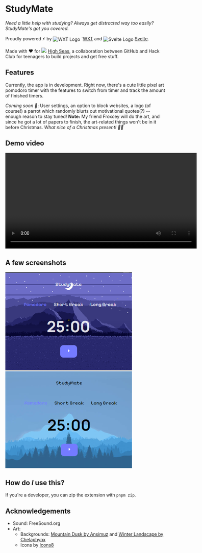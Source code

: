 # StudyMate
*Need a little help with studying? Always get distracted way too easily? StudyMate's got you covered.* 

Proudly powered ⚡ by <img align="center" width="20" src="https://raw.githubusercontent.com/wxt-dev/wxt/HEAD/docs/public/hero-logo.svg" alt="WXT Logo"> `[WXT](https://wxt.dev) and <img align="center" width= "20" src="https://github.com/sveltejs/svelte.dev/blob/main/apps/svelte.dev/static/images/svelte-android-chrome-192.png?raw=true" alt="Svelte Logo"> [Svelte](https://svelte.dev).

Made with ❤️ for <img src="https://github.com/user-attachments/assets/a7da63c4-eb4b-4fe6-b048-e441d1cb86d9" width="20"> [High Seas](https://highseas.hackclub.com), a collaboration between GitHub and Hack Club for teenagers to build projects and get free stuff.

## Features
Currently, the app is in development. Right now, there's a cute little pixel art pomodoro timer with the features to switch from timer and track the amount of finished timers.

_Coming soon 👀_: User settings, an option to block websites, a logo (of course!) a parrot which randomly blurts out motivational quotes(?) -- enough reason to stay tuned!
**Note:** My friend Froxcey will do the art, and since he got a lot of papers to finish, the art-related things won't be in it before Christmas. _What nice of a Christmas present! 🎄✨_

## Demo video
<video width="600" controls src="https://github.com/user-attachments/assets/ec602e22-f3ec-4e99-9080-dabb993cc5f2" type="video/mp4">
    Your browser does not support the video tag.
</video>

## A few screenshots
![StudyMate Dark Mode](./static/studymate-v0.1-dark-mode.png)
![StudyMate Light Mode](./static/studymate-v0.1-light-mode.png)

## How do *I* use this?
If you're a developer, you can zip the extension with `pnpm zip`. <!-- If you have no idea what that means, please continue. -->

<!-- ### Installing through a ZIP file
1. At the "releases" tab, there's a ZIP file for every new StudyMate release. Choose Firefox or Chrome dependent on which browser you use.
2. _(Chrome only)_ Unzip the file.
3.  - _(Chrome)_ Click on the three dots ansd click on Extensions. Next, click on Manage extensions.
    - _(Firefox)_ Click on the three horizontal lines and click on Add-ons and themes. Then, in the left sidebar, click on "extensions".
4.  - _(Chrome)_ Switch the slider on that says Developer Mode.
    - _(Firefox)_ Click on the cog wheel. Click "Debug Add-ons".
5.  - _(Chrome)_ Click on "Load unpacked extension". Then, click on your unzipped folder.
    - _(Firefox)_ Click on "Load temporary extension". Then, click on your ZIP file.

**Enjoy!** Please note that on Firefox, the extension is only temporary since it isn't signed yet. When you really want to start using it, you have to download it from their store.

### Installing from the store
This isn't yet possible, sorry. -->

## Acknowledgements
- Sound: FreeSound.org
- Art:
    - Backgrounds: [Mountain Dusk by Ansimuz](https://ansimuz.itch.io/mountain-dusk-parallax-background) and [Winter Landscape by Chelaphynx](https://www.deviantart.com/chelaphynx/gallery)
    - Icons by [Icons8](https://icons8.com)
<!--- Logo and other assets: Froxcey -->
